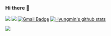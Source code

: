 ### Hi there 👋

<!--
**hyungmin19/hyungmin19** is a ✨ _special_ ✨ repository because its `README.md` (this file) appears on your GitHub profile.

Here are some ideas to get you started:

- 🔭 I’m currently working on ...
- 🌱 I’m currently learning ...
- 👯 I’m looking to collaborate on ...
- 🤔 I’m looking for help with ...
- 💬 Ask me about ...
- 📫 How to reach me: ...
- 😄 Pronouns: ...
- ⚡ Fun fact: ...
-->
<a href="https://velog.io/@hyungminjin" target="_blank"><img src="https://img.shields.io/badge/Velog-20c997?style=flat-square&logo=Vimeo&logoColor=white"/></a>
<a href="https://github.com/hyungmin19" target="_blank"><img src="https://img.shields.io/badge/Github-181717?style=flat-square&logo=Vimeo&logoColor=white"/></a>
[![Gmail Badge](https://img.shields.io/badge/Gmail-d14836?style=flat-square&logo=Gmail&logoColor=white&link=mailto:spartasparta819@gmail.com)](mailto:spartasparta819@gmail.com)
[![Hyungmin's github stats](https://github-readme-stats.vercel.app/api?username=hyungminjin)](https://github.com/anuraghazra/github-readme-stats)

<img src="https://img.shields.io/badge/Python-3776AB?style=flat-square&logo=Python&logoColor=white"/>


